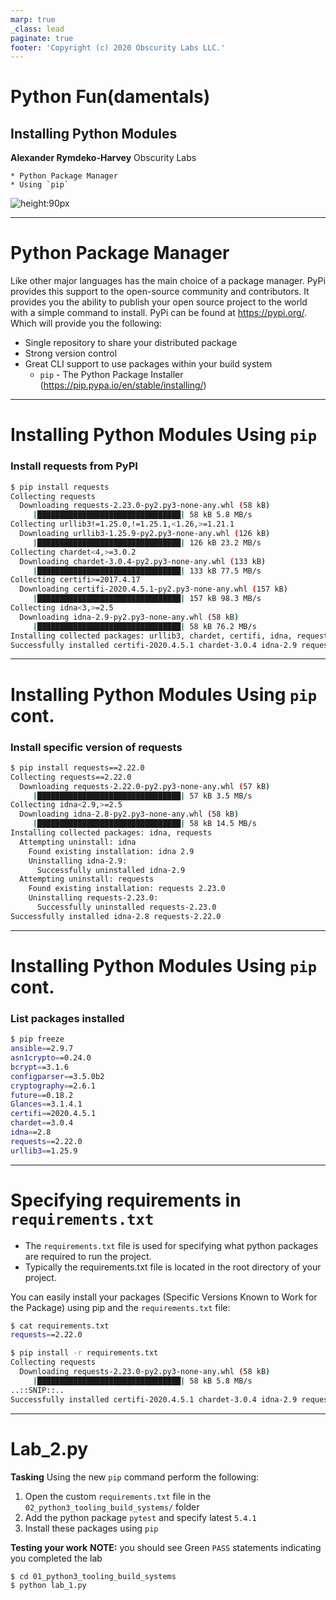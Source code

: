 ```yaml
---
marp: true
_class: lead
paginate: true
footer: 'Copyright (c) 2020 Obscurity Labs LLC.'
---
```

# Python Fun(damentals)
## Installing Python Modules 

**Alexander Rymdeko-Harvey**
Obscurity Labs
```text
* Python Package Manager
* Using `pip`
```

![height:90px](https://obscuritylabs.com/wp-content/uploads/2019/11/OL-3d-landscape-positive-transparent.png)

---
# Python Package Manager
Like other major languages has the main choice of a package manager. PyPi provides this support to the open-source community and contributors. It provides you the ability to publish your open source project to the world with a simple command to install. PyPi can be found at https://pypi.org/. Which will provide you the following:

* Single repository to share your distributed package
* Strong version control
* Great CLI support to use packages within your build system
    * `pip` - The Python Package Installer (https://pip.pypa.io/en/stable/installing/)

---
# Installing Python Modules Using `pip`

### Install requests from PyPI
```bash
$ pip install requests
Collecting requests
  Downloading requests-2.23.0-py2.py3-none-any.whl (58 kB)
     |████████████████████████████████| 58 kB 5.8 MB/s 
Collecting urllib3!=1.25.0,!=1.25.1,<1.26,>=1.21.1
  Downloading urllib3-1.25.9-py2.py3-none-any.whl (126 kB)
     |████████████████████████████████| 126 kB 23.2 MB/s 
Collecting chardet<4,>=3.0.2
  Downloading chardet-3.0.4-py2.py3-none-any.whl (133 kB)
     |████████████████████████████████| 133 kB 77.5 MB/s 
Collecting certifi>=2017.4.17
  Downloading certifi-2020.4.5.1-py2.py3-none-any.whl (157 kB)
     |████████████████████████████████| 157 kB 98.3 MB/s 
Collecting idna<3,>=2.5
  Downloading idna-2.9-py2.py3-none-any.whl (58 kB)
     |████████████████████████████████| 58 kB 76.2 MB/s 
Installing collected packages: urllib3, chardet, certifi, idna, requests
Successfully installed certifi-2020.4.5.1 chardet-3.0.4 idna-2.9 requests-2.23.0 urllib3-1.25.9

```

---
# Installing Python Modules Using `pip` cont.
### Install specific version of requests
```bash
$ pip install requests==2.22.0
Collecting requests==2.22.0
  Downloading requests-2.22.0-py2.py3-none-any.whl (57 kB)                                   
     |████████████████████████████████| 57 kB 3.5 MB/s 
Collecting idna<2.9,>=2.5
  Downloading idna-2.8-py2.py3-none-any.whl (58 kB)
     |████████████████████████████████| 58 kB 14.5 MB/s 
Installing collected packages: idna, requests
  Attempting uninstall: idna
    Found existing installation: idna 2.9
    Uninstalling idna-2.9:
      Successfully uninstalled idna-2.9
  Attempting uninstall: requests
    Found existing installation: requests 2.23.0
    Uninstalling requests-2.23.0:
      Successfully uninstalled requests-2.23.0
Successfully installed idna-2.8 requests-2.22.0
```

---
# Installing Python Modules Using `pip` cont.
### List packages installed
```bash
$ pip freeze 
ansible==2.9.7
asn1crypto==0.24.0
bcrypt==3.1.6
configparser==3.5.0b2
cryptography==2.6.1
future==0.18.2
Glances==3.1.4.1
certifi==2020.4.5.1
chardet==3.0.4
idna==2.8
requests==2.22.0
urllib3==1.25.9
```

---
# Specifying requirements in `requirements.txt` 
* The `requirements.txt` file is used for specifying what python packages are required to run the project. 
* Typically the requirements.txt file is located in the root directory of your project.

You can easily install your packages (Specific Versions Known to Work for the Package) using pip and the `requirements.txt` file:

```bash
$ cat requirements.txt
requests==2.22.0
```

```bash
$ pip install -r requirements.txt
Collecting requests
  Downloading requests-2.23.0-py2.py3-none-any.whl (58 kB)
     |████████████████████████████████| 58 kB 5.8 MB/s 
..::SNIP::..
Successfully installed certifi-2020.4.5.1 chardet-3.0.4 idna-2.9 requests-2.23.0 urllib3-1.25.9
```

---
# Lab_2.py
**Tasking**
Using the new `pip` command perform the following:
1. Open the custom `requirements.txt` file in the `02_python3_tooling_build_systems/` folder
2. Add the python package `pytest` and specify latest `5.4.1`
3. Install these packages using `pip`

**Testing your work**
**NOTE:** you should see Green `PASS` statements indicating you completed the lab
```bash
$ cd 01_python3_tooling_build_systems
$ python lab_1.py
```
